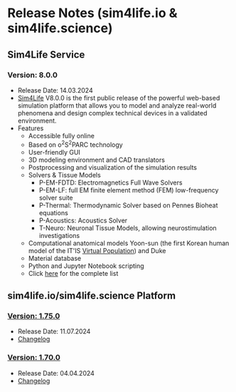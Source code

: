 # Release Notes (sim4life.io & sim4life.science)

## Sim4Life Service

### Version: 8.0.0
 - Release Date: 14.03.2024
 - [Sim4Life](https://sim4life.swiss/) V8.0.0 is the first public release of the powerful web-based simulation platform that allows you to model and analyze real-world phenomena and design complex technical devices in a validated environment. 
 - Features
    - Accessible fully online
    - Based on o<sup>2</sup>S<sup>2</sup>PARC technology
    - User-friendly GUI
    - 3D modeling environment and CAD translators
    - Postprocessing and visualization of the simulation results 
    - Solvers & Tissue Models
        * P-EM-FDTD: Electromagnetics Full Wave Solvers
        * P-EM-LF: full EM finite element method (FEM) low-frequency solver suite
        * P-Thermal: Thermodynamic Solver based on Pennes Bioheat equations
        * P-Acoustics: Acoustics Solver
        * T-Neuro: Neuronal Tissue Models, allowing neurostimulation investigations
    - Computational anatomical models Yoon-sun (the first Korean human model of the IT'IS [Virtual Population](https://sim4life.swiss/virtual-population)) and Duke
    - Material database
    - Python and Jupyter Notebook scripting
    - Click [here](https://sim4life.swiss/specifications) for the complete list


## sim4life.io/sim4life.science Platform

### [Version: 1.75.0](https://github.com/ZurichMedTech/s4l-manual/blob/main/docs/release/releases.md#v1.75.0)
 - Release Date: 11.07.2024
 - [Changelog](https://github.com/ZurichMedTech/s4l-manual/blob/main/docs/release/releases.md#v1.75.0)


### [Version: 1.70.0](https://github.com/ZurichMedTech/s4l-manual/blob/main/docs/release/releases.md#v1.70.0)
 - Release Date: 04.04.2024
 - [Changelog](https://github.com/ZurichMedTech/s4l-manual/blob/main/docs/release/releases.md#v1.70.0)


